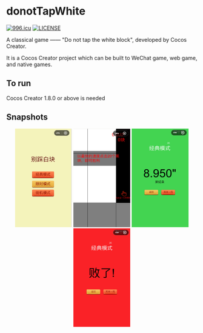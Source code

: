 # donotTapWhite

[![996.icu](https://img.shields.io/badge/link-996.icu-red.svg)](https://996.icu)
[![LICENSE](https://img.shields.io/badge/license-Anti%20996-blue.svg)](https://github.com/996icu/996.ICU/blob/master/LICENSE)

A classical game —— "Do not tap the white block", developed by Cocos Creator.

It is a Cocos Creator project which can be built to WeChat game, web game, and native games.

## To run

Cocos Creator 1.8.0 or above is needed

## Snapshots

<div align="center">
  <img src="./snapshots/1553223914582.jpg" width="150" height="260"/>
  <img src="./snapshots/1553223994978.jpg" width="150" height="260"/>
  <img src="./snapshots/1553224084844.jpg" width="150" height="260"/>
  <img src="./snapshots/1553224013955.jpg" width="150" height="260"/>
</div>

